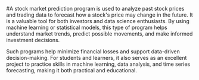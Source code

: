#A stock market prediction program is used to analyze past stock prices and trading data to forecast how a stock's price may change in the future. It is a valuable tool for both investors and data science enthusiasts. By using machine learning or statistical models, this type of program helps understand market trends, predict possible movements, and make informed investment decisions.

Such programs help minimize financial losses and support data-driven decision-making. For students and learners, it also serves as an excellent project to practice skills in machine learning, data analysis, and time series forecasting, making it both practical and educational.

